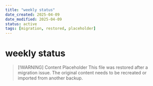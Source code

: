 ```yaml
---
title: "weekly status"
date_created: 2025-04-09
date_modified: 2025-04-09
status: active
tags: [migration, restored, placeholder]
---
```


# weekly status

> [\!WARNING] Content Placeholder
> This file was restored after a migration issue. The original content needs to be recreated or imported from another backup.


